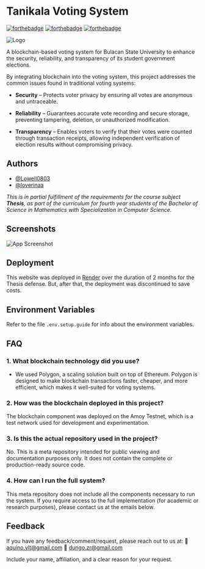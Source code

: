 
# Tanikala Voting System
[![forthebadge](https://forthebadge.com/images/badges/run-with-allowance-money.svg)](https://forthebadge.com)
[![forthebadge](https://forthebadge.com/images/badges/powered-by-coffee.svg)](https://forthebadge.com)
[![forthebadge](https://forthebadge.com/images/badges/made-with-javascript.svg)](https://forthebadge.com)

![Logo](https://dev-to-uploads.s3.amazonaws.com/uploads/articles/th5xamgrr6se0x5ro4g6.png)

A blockchain-based voting system for Bulacan State University to enhance the security, reliability, and transparency of its student government elections.

By integrating blockchain into the voting system, this project addresses the common issues found in traditional voting systems:

- **Security** – Protects voter privacy by ensuring all votes are anonymous and untraceable.

- **Reliability** – Guarantees accurate vote recording and secure storage, preventing tampering, deletion, or unauthorized modification.

- **Transparency** – Enables voters to verify that their votes were counted through transaction receipts, allowing independent verification of election results without compromising privacy.

## Authors
- [@Lowell0803](https://github.com/Lowell0803)
- [@loverinaa](https://www.github.com/loverinaa)

*This is in partial fulfillment of the requirements for the course subject **Thesis**, as part of the curriculum for fourth year students of the Bachelor of Science in Mathematics with Specialization in Computer Science.*

## Screenshots

![App Screenshot](https://via.placeholder.com/468x300?text=App+Screenshot+Here)

## Deployment

This website was deployed in [Render](render.com) over the duration of 2 months for the Thesis defense. But, after that, the deployment was discontinued to save costs.  

## Environment Variables

Refer to the file `.env.setup.guide` for info about the environment variables.
## FAQ

### 1. What blockchain technology did you use?
- We used Polygon, a scaling solution built on top of Ethereum. Polygon is designed to make blockchain transactions faster, cheaper, and more efficient, which makes it well-suited for voting systems.
### 2. How was the blockchain deployed in this project?
The blockchain component was deployed on the Amoy Testnet, which is a test network used for development and experimentation.
### 3. Is this the actual repository used in the project?
No. This is a meta repository intended for public viewing and documentation purposes only. It does not contain the complete or production-ready source code.
### 4. How can I run the full system?
This meta repository does not include all the components necessary to run the system. If you require access to the full implementation (for academic or research purposes), please contact us at the emails below.

## Feedback

If you have any feedback/comment/request, please reach out to us at:
💌 aquino.ylt@gmail.com
💌 dungo.zr@gmail.com

Include your name, affiliation, and a clear reason for your request.